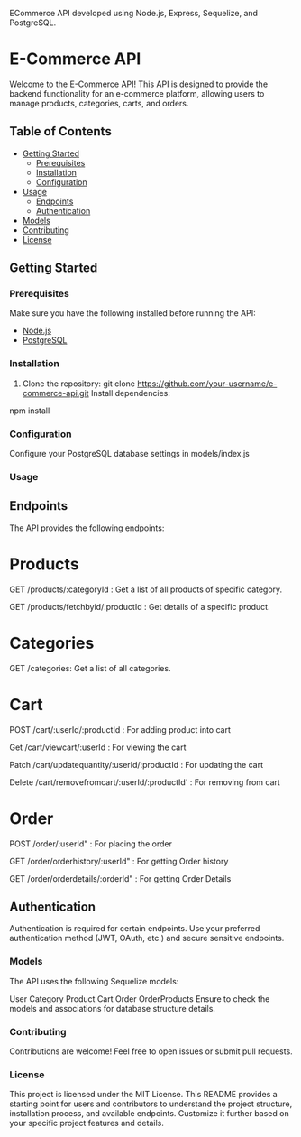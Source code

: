  ECommerce API developed using Node.js, Express, Sequelize, and PostgreSQL. 
# E-Commerce API

Welcome to the E-Commerce API! This API is designed to provide the backend functionality for an e-commerce platform, allowing users to manage products, categories, carts, and orders.

## Table of Contents
- [Getting Started](#getting-started)
  - [Prerequisites](#prerequisites)
  - [Installation](#installation)
  - [Configuration](#configuration)
- [Usage](#usage)
  - [Endpoints](#endpoints)
  - [Authentication](#authentication)
- [Models](#models)
- [Contributing](#contributing)
- [License](#license)

## Getting Started

### Prerequisites
Make sure you have the following installed before running the API:
- [Node.js](https://nodejs.org/)
- [PostgreSQL](https://www.postgresql.org/)

### Installation
1. Clone the repository:
   git clone https://github.com/your-username/e-commerce-api.git
Install dependencies:

npm install

### Configuration
Configure your PostgreSQL database settings in models/index.js

### Usage
##  Endpoints
The API provides the following endpoints:

# Products

GET /products/:categoryId            : Get a list of all products of specific category.

GET /products/fetchbyid/:productId   : Get details of a specific product.

# Categories

GET /categories: Get a list of all categories.

# Cart

POST    /cart/:userId/:productId                 : For adding product into cart

Get     /cart/viewcart/:userId                   : For viewing the cart

Patch   /cart/updatequantity/:userId/:productId  : For updating the cart

Delete  /cart/removefromcart/:userId/:productId' : For removing from cart
 

# Order

POST   /order/:userId"                   : For placing the order

GET    /order/orderhistory/:userId"      : For getting Order history

GET    /order/orderdetails/:orderId"     : For getting Order Details



## Authentication
Authentication is required for certain endpoints. Use your preferred authentication method (JWT, OAuth, etc.) and secure sensitive endpoints.

### Models
The API uses the following Sequelize models:

User
Category
Product
Cart
Order
OrderProducts
Ensure to check the models and associations for database structure details.

### Contributing
Contributions are welcome! Feel free to open issues or submit pull requests.

### License
This project is licensed under the MIT License.
This README provides a starting point for users and contributors to understand the project structure, installation process, and available endpoints. Customize it further based on your specific project features and details.

